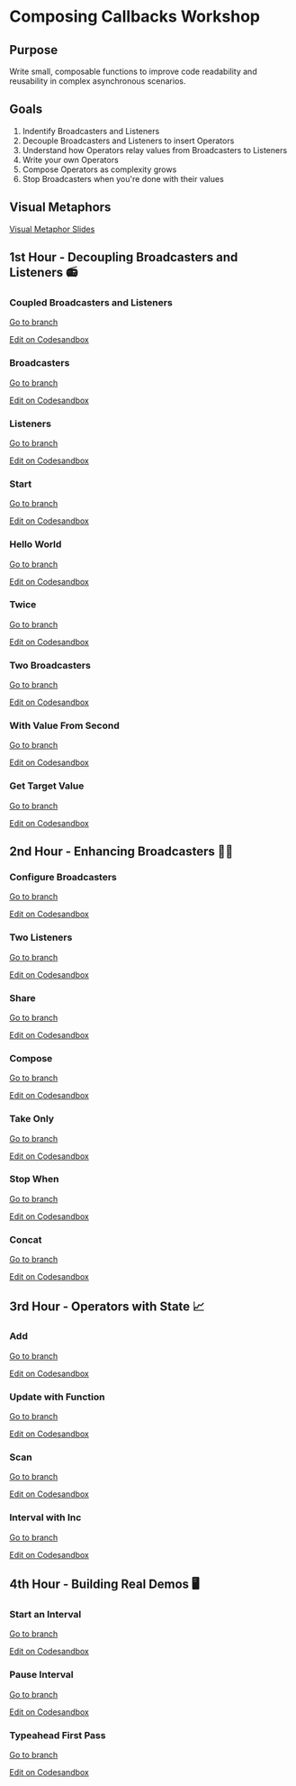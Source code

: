 # Composing Callbacks Workshop

## Purpose
Write small, composable functions to improve code readability
and reusability in complex asynchronous scenarios.

## Goals
1. Indentify Broadcasters and Listeners
2. Decouple Broadcasters and Listeners to insert Operators
3. Understand how Operators relay values from Broadcasters to Listeners
4. Write your own Operators
5. Compose Operators as complexity grows
6. Stop Broadcasters when you're done with their values


## Visual Metaphors
[Visual Metaphor Slides](https://docs.google.com/presentation/d/1-ShMBAImLCv1Pkr7DJ7OPCUPlv9ZMnnEayl8NGrlg5Q/edit?usp=sharing)

## 1st Hour - Decoupling Broadcasters and Listeners 📻

### Coupled Broadcasters and Listeners 

[Go to branch](https://github.com/johnlindquist/compose-callback-workshop/tree/coupled-broadcasters-and-listeners) 

[Edit on Codesandbox](https://codesandbox.io/s/github/johnlindquist/compose-callback-workshop/tree/coupled-broadcasters-and-listeners/?module=/src/index.js) 


### Broadcasters 

[Go to branch](https://github.com/johnlindquist/compose-callback-workshop/tree/broadcasters) 

[Edit on Codesandbox](https://codesandbox.io/s/github/johnlindquist/compose-callback-workshop/tree/broadcasters/?module=/src/index.js) 


### Listeners 

[Go to branch](https://github.com/johnlindquist/compose-callback-workshop/tree/listeners) 

[Edit on Codesandbox](https://codesandbox.io/s/github/johnlindquist/compose-callback-workshop/tree/listeners/?module=/src/index.js) 


### Start 

[Go to branch](https://github.com/johnlindquist/compose-callback-workshop/tree/start) 

[Edit on Codesandbox](https://codesandbox.io/s/github/johnlindquist/compose-callback-workshop/tree/start/?module=/src/index.js) 


### Hello World 

[Go to branch](https://github.com/johnlindquist/compose-callback-workshop/tree/hello-world) 

[Edit on Codesandbox](https://codesandbox.io/s/github/johnlindquist/compose-callback-workshop/tree/hello-world/?module=/src/index.js) 


### Twice 

[Go to branch](https://github.com/johnlindquist/compose-callback-workshop/tree/twice) 

[Edit on Codesandbox](https://codesandbox.io/s/github/johnlindquist/compose-callback-workshop/tree/twice/?module=/src/index.js) 


### Two Broadcasters 

[Go to branch](https://github.com/johnlindquist/compose-callback-workshop/tree/two-broadcasters) 

[Edit on Codesandbox](https://codesandbox.io/s/github/johnlindquist/compose-callback-workshop/tree/two-broadcasters/?module=/src/index.js) 


### With Value From Second 

[Go to branch](https://github.com/johnlindquist/compose-callback-workshop/tree/with-value-from-second) 

[Edit on Codesandbox](https://codesandbox.io/s/github/johnlindquist/compose-callback-workshop/tree/with-value-from-second/?module=/src/index.js) 


### Get Target Value 

[Go to branch](https://github.com/johnlindquist/compose-callback-workshop/tree/get-target-value) 

[Edit on Codesandbox](https://codesandbox.io/s/github/johnlindquist/compose-callback-workshop/tree/get-target-value/?module=/src/index.js) 


## 2nd Hour - Enhancing Broadcasters 👨‍🍳

### Configure Broadcasters 

[Go to branch](https://github.com/johnlindquist/compose-callback-workshop/tree/configure-broadcasters) 

[Edit on Codesandbox](https://codesandbox.io/s/github/johnlindquist/compose-callback-workshop/tree/configure-broadcasters/?module=/src/index.js) 


### Two Listeners 

[Go to branch](https://github.com/johnlindquist/compose-callback-workshop/tree/two-destinations) 

[Edit on Codesandbox](https://codesandbox.io/s/github/johnlindquist/compose-callback-workshop/tree/two-destinations/?module=/src/index.js) 


### Share 

[Go to branch](https://github.com/johnlindquist/compose-callback-workshop/tree/share) 

[Edit on Codesandbox](https://codesandbox.io/s/github/johnlindquist/compose-callback-workshop/tree/share/?module=/src/index.js) 


### Compose 

[Go to branch](https://github.com/johnlindquist/compose-callback-workshop/tree/compose) 

[Edit on Codesandbox](https://codesandbox.io/s/github/johnlindquist/compose-callback-workshop/tree/compose/?module=/src/index.js) 

### Take Only 

[Go to branch](https://github.com/johnlindquist/compose-callback-workshop/tree/take-only) 

[Edit on Codesandbox](https://codesandbox.io/s/github/johnlindquist/compose-callback-workshop/tree/take-only/?module=/src/index.js) 

### Stop When

[Go to branch](https://github.com/johnlindquist/compose-callback-workshop/tree/stop) 

[Edit on Codesandbox](https://codesandbox.io/s/github/johnlindquist/compose-callback-workshop/tree/stop/?module=/src/index.js) 


### Concat 

[Go to branch](https://github.com/johnlindquist/compose-callback-workshop/tree/concat) 

[Edit on Codesandbox](https://codesandbox.io/s/github/johnlindquist/compose-callback-workshop/tree/concat/?module=/src/index.js) 

## 3rd Hour - Operators with State 📈

### Add 

[Go to branch](https://github.com/johnlindquist/compose-callback-workshop/tree/add) 

[Edit on Codesandbox](https://codesandbox.io/s/github/johnlindquist/compose-callback-workshop/tree/add/?module=/src/index.js) 


### Update with Function 

[Go to branch](https://github.com/johnlindquist/compose-callback-workshop/tree/update-with-function) 

[Edit on Codesandbox](https://codesandbox.io/s/github/johnlindquist/compose-callback-workshop/tree/update-with-function/?module=/src/index.js) 


### Scan 

[Go to branch](https://github.com/johnlindquist/compose-callback-workshop/tree/scan) 

[Edit on Codesandbox](https://codesandbox.io/s/github/johnlindquist/compose-callback-workshop/tree/scan/?module=/src/index.js) 


### Interval with Inc 

[Go to branch](https://github.com/johnlindquist/compose-callback-workshop/tree/interval-with-inc) 

[Edit on Codesandbox](https://codesandbox.io/s/github/johnlindquist/compose-callback-workshop/tree/interval-with-inc/?module=/src/index.js) 


## 4th Hour - Building Real Demos 🖥

### Start an Interval 

[Go to branch](https://github.com/johnlindquist/compose-callback-workshop/tree/start-an-interval) 

[Edit on Codesandbox](https://codesandbox.io/s/github/johnlindquist/compose-callback-workshop/tree/start-an-interval/?module=/src/index.js) 


### Pause Interval 

[Go to branch](https://github.com/johnlindquist/compose-callback-workshop/tree/pause-interval) 

[Edit on Codesandbox](https://codesandbox.io/s/github/johnlindquist/compose-callback-workshop/tree/pause-interval/?module=/src/index.js) 


### Typeahead First Pass 

[Go to branch](https://github.com/johnlindquist/compose-callback-workshop/tree/typeahead-first-pass) 

[Edit on Codesandbox](https://codesandbox.io/s/github/johnlindquist/compose-callback-workshop/tree/typeahead-first-pass/?module=/src/index.js)